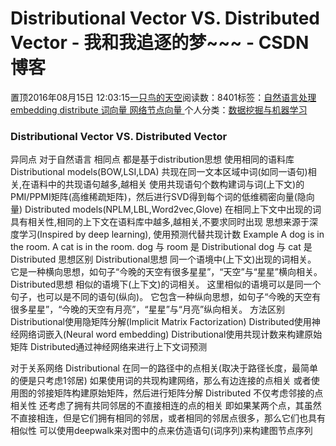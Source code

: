 
# Distributional Vector VS. Distributed Vector - 我和我追逐的梦~~~ - CSDN博客


置顶2016年08月15日 12:03:15[一只鸟的天空](https://me.csdn.net/heyongluoyao8)阅读数：8401标签：[自然语言处理																](https://so.csdn.net/so/search/s.do?q=自然语言处理&t=blog)[embedding																](https://so.csdn.net/so/search/s.do?q=embedding&t=blog)[distribute																](https://so.csdn.net/so/search/s.do?q=distribute&t=blog)[词向量																](https://so.csdn.net/so/search/s.do?q=词向量&t=blog)[网络节点向量																](https://so.csdn.net/so/search/s.do?q=网络节点向量&t=blog)[
							](https://so.csdn.net/so/search/s.do?q=词向量&t=blog)[
																					](https://so.csdn.net/so/search/s.do?q=distribute&t=blog)个人分类：[数据挖掘与机器学习																](https://blog.csdn.net/heyongluoyao8/article/category/2220409)
[
																								](https://so.csdn.net/so/search/s.do?q=distribute&t=blog)
[
				](https://so.csdn.net/so/search/s.do?q=embedding&t=blog)
[
			](https://so.csdn.net/so/search/s.do?q=embedding&t=blog)
[
		](https://so.csdn.net/so/search/s.do?q=自然语言处理&t=blog)

### Distributional Vector VS. Distributed Vector
异同点
对于自然语言
相同点
都是基于distribution思想
使用相同的语料库
Distributional models(BOW,LSI,LDA)
共现在同一文本区域中词(如同一语句)相关,在语料中的共现语句越多,越相关
使用共现语句个数构建词与词(上下文)的PMI/PPMI矩阵(高维稀疏矩阵)，然后进行SVD得到每个词的低维稠密向量(隐向量)
Distributed models(NPLM,LBL,Word2vec,Glove)
在相同上下文中出现的词具有相关性,相同的上下文在语料库中越多,越相关,不要求同时出现
思想来源于深度学习(Inspired by deep learning), 使用预测代替共现计数
Example
A dog is in the room.
A cat is in the room.
dog 与 room 是 Distributional
dog 与 cat 是 Distributed
思想区别
Distributional思想
同一个语境中(上下文)出现的词相关。
它是一种横向思想，如句子“今晚的天空有很多星星”，“天空”与“星星”横向相关。
Distributed思想
相似的语境下(上下文)的词相关。
这里相似的语境可以是同一个句子，也可以是不同的语句(纵向)。
它包含一种纵向思想，如句子“今晚的天空有很多星星”，“今晚的天空有月亮”，“星星”与“月亮”纵向相关。
方法区别
Distributional使用隐矩阵分解(Implicit Matrix Factorization)
Distributed使用神经网络词嵌入(Neural word embedding)
Distributional使用共现计数来构建原始矩阵
Distributed通过神经网络来进行上下文词预测

对于关系网络
Distributional
在同一的路径中的点相关(取决于路径长度，最简单的便是只考虑1邻居)
如果使用词的共现构建网络，那么有边连接的点相关
或者使用图的邻接矩阵构建原始矩阵，然后进行矩阵分解
Distributed
不仅考虑邻接的点相关性
还考虑了拥有共同邻居的不直接相连的点的相关
即如果某两个点，其虽然不直接相连，但是它们拥有相同的邻居，或者相同的邻居点很多，那么它们也具有相似性
可以使用deepwalk来对图中的点来仿造语句(词序列)来构建图节点序列



